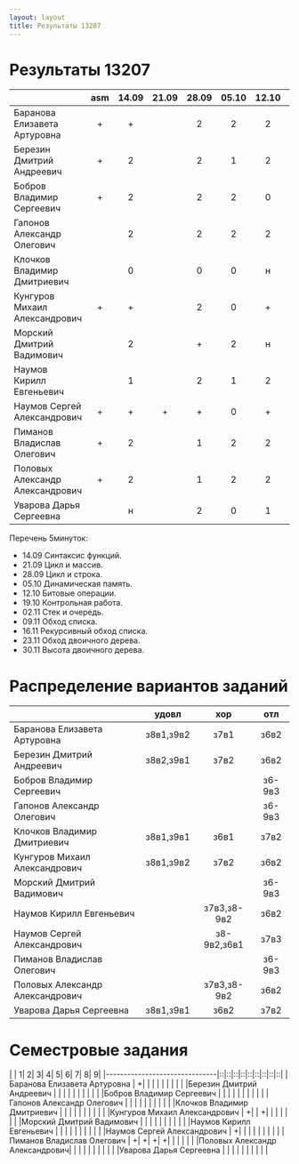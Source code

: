 ```yaml
---
layout: layout
title: Результаты 13207
---
```


Результаты 13207
================
|                               |asm|14.09|21.09|28.09|05.10|12.10|02.11|16.11|23.11|
|-------------------------------|:-:|:---:|:---:|:---:|:---:|:---:|:---:|:---:|:---:|
|Баранова Елизавета Артуровна   | + |  +  |     |  2  |  2  |  2  |  2  |  0  |  2  |
|Березин Дмитрий Андреевич      | + |  2  |     |  2  |  1  |  2  |  1  |  2  |  2  |
|Бобров Владимир Сергеевич      | + |  2  |     |  2  |  2  |  0  |  2  |  2  |  2  |
|Гапонов Александр Олегович     |   |  2  |     |  2  |  2  |  2  |  н  |  н  |  н  |
|Клочков Владимир Дмитриевич    |   |  0  |     |  0  |  0  |  н  |  н  |  0  |  0  |
|Кунгуров Михаил Александрович  | + |  +  |     |  2  |  0  |  +  |  +  |  н  |  2  |
|Морский Дмитрий Вадимович      |   |  2  |     |  +  |  2  |  н  |  н  |  2  |  н  |
|Наумов Кирилл Евгеньевич       |   |  1  |     |  2  |  1  |  2  |  2  |  2  |  2  |
|Наумов Сергей Александрович    | + |  +  |  +  |  +  |  0  |  +  |  +  |  0  |  0  |
|Пиманов Владислав Олегович     | + |  2  |     |  1  |  2  |  2  |  2  |  2  |  1  |
|Половых Александр Александрович| + |  2  |     |  1  |  2  |  2  |  н  |  1  |  1  |
|Уварова Дарья Сергеевна        |   |  н  |     |  2  |  0  |  1  |  н  |  н  |  н  |

Перечень 5минуток:
 
  - 14.09 Синтаксис функций.
  - 21.09 Цикл и массив.
  - 28.09 Цикл и строка.
  - 05.10 Динамическая память.
  - 12.10 Битовые операции.
  - 19.10 Контрольная работа. 
  - 02.11 Стек и очередь.
  - 09.11 Обход списка.
  - 16.11 Рекурсивный обход списка.
  - 23.11 Обход двоичного дерева.
  - 30.11 Высота двоичного дерева.
  

Распределение вариантов заданий
===============================
|                               |  удовл  |     хор    |  отл |  
|-------------------------------|:-------:|:----------:|:----:|
|Баранова Елизавета Артуровна   |з8в1,з9в2|з7в1        |з6в2  |
|Березин Дмитрий Андреевич      |з8в2,з9в1|з7в2        |з6в2  |
|Бобров Владимир Сергеевич      |         |            |з6-9в3|    
|Гапонов Александр Олегович     |         |            |з6-9в3|
|Клочков Владимир Дмитриевич    |з8в1,з9в1|з6в1        |з7в2  |
|Кунгуров Михаил Александрович  |з8в1,з9в2|з7в2        |з6в2  |
|Морский Дмитрий Вадимович      |         |            |з6-9в3|
|Наумов Кирилл Евгеньевич       |         |з7в3,з8-9в2 |з6в2  |
|Наумов Сергей Александрович    |         |з8-9в2,з6в1 |з7в3  |
|Пиманов Владислав Олегович     |         |            |з6-9в3|
|Половых Александр Александрович|         |з7в3,з8-9в2 |з6в2  |
|Уварова Дарья Сергеевна        |з8в1,з9в1|з6в2        |з7в2  |


Семестровые задания
===================
|                               | 1| 2| 3| 4| 5| 6| 7| 8| 9| 
|-------------------------------|::|::|::|::|::|::|::|::|::|
|Баранова Елизавета Артуровна   | +|  |  |  |  |  |  |  |  |
|Березин Дмитрий Андреевич      |  |  |  |  |  |  |  |  |  |
|Бобров Владимир Сергеевич      |  |  |  |  |  |  |  |  |  |
|Гапонов Александр Олегович     |  |  |  |  |  |  |  |  |  |
|Клочков Владимир Дмитриевич    |  |  |  |  |  |  |  |  |  |
|Кунгуров Михаил Александрович  | +|  | +|  |  |  |  |  |  |
|Морский Дмитрий Вадимович      |  |  |  |  |  |  |  |  |  |
|Наумов Кирилл Евгеньевич       |  |  |  |  |  |  |  |  |  |
|Наумов Сергей Александрович    | +|  |  |  |  |  |  |  |  |
|Пиманов Владислав Олегович     | +| +| +| +|  |  |  |  |  |
|Половых Александр Александрович|  |  |  |  |  |  |  |  |  |
|Уварова Дарья Сергеевна        |  |  |  |  |  |  |  |  |  |

